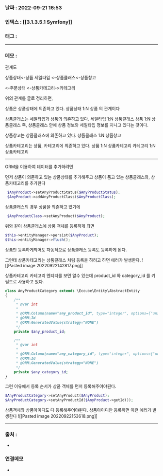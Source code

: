 ### 날짜 :  2022-09-21 16:53

### 인덱스 : [[3.1.3.5.1 Symfony]]

### 태그 :

----

### 메모 :

관계도

상품상태<-상품
세일타입
<-상품클래스<-상품창고

<-주문상태
<-상품카테고리->카테고리

위의 관계를 글로 정리하면,

상품은 상품상태에 의존하고 있다. 
상품상태 1:N 상품 의 관계이다

상품클래스는 세일타입과 상품의 의존하고 있다.
세일타입 1:N 상품클래스
상품 1:N 상품클래스
즉, 상품클래스 안에 상품 정보와 세일타입 정보를 지니고 있다는 것이다.

상품창고는 상품클래스에 의존하고 있다.
상품클래스 1:N 상품창고

상품카테고리는 상품, 카테고리에 의존하고 있다.
상품 1:N 상품카테고리
카테고리 1:N 상품카테고리

---

ORM을 이용하여 데이터를 추가하려면

먼저 상품이 의존하고 있는 상품상태를 추가해주고
상품이 품고 있는 상품클래스와, 상품카테고리를 추가한다
```php
 $AnyProduct->setAnyProductStatus($AnyProductStatus);
 $AnyProduct->addAnyProductClass($AnyProductClass);
```

상품클래스의 경우 상품을 의존하고 있기에
```php
 $AnyProductClass->setAnyProduct($AnyProduct);
```
위와 같이 상품클래스에 상품 객체를 등록하게 되면 
```php
$this->entityManager->persist($AnyProduct);
$this->entityManager->flush();
```
상품만 등록하게되어도 자동적으로 상품클래스 등록도 등록하게 된다.

그런데 상품카테고리는 상품클래스 처럼 등록을 하려고 하면
에러가 발생한다.
![[Pasted image 20220922142817.png]]

상품카테고리 카테고리 엔티티를 보면 알수 있는데
product_id 와 category_id 를 키 필드로 사용하고 있다.

```php
class AnyProductCategory extends \Eccube\Entity\AbstractEntity
{
    /**
     * @var int
     *
     * @ORM\Column(name="any_product_id", type="integer", options={"unsigned":true})
     * @ORM\Id
     * @ORM\GeneratedValue(strategy="NONE")
     */
    private $any_product_id;

    /**
     * @var int
     *
     * @ORM\Column(name="any_category_id", type="integer", options={"unsigned":true})
     * @ORM\Id
     * @ORM\GeneratedValue(strategy="NONE")
     */
    private $any_category_id;
}
```

그런 이유에서 등록 순서가
상품 객체를 먼저 등록해주어야된다.

```php
$AnyProductCategory->setAnyProduct($AnyProduct);
$AnyProductCategory->setAnyProductId($AnyProduct->getId());
```

상품객체와 상품아이디도 다 등록해주어야된다.
상품아이디만 등록하면 이런 에러가 발생한다
![[Pasted image 20220922153618.png]]





----
### 출처 :
-


### 연결메모
- 








